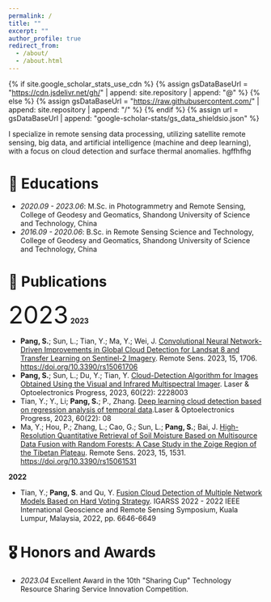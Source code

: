 ```yaml
---
permalink: /
title: ""
excerpt: ""
author_profile: true
redirect_from: 
  - /about/
  - /about.html
---
```


{% if site.google_scholar_stats_use_cdn %}
{% assign gsDataBaseUrl = "https://cdn.jsdelivr.net/gh/" | append: site.repository | append: "@" %}
{% else %}
{% assign gsDataBaseUrl = "https://raw.githubusercontent.com/" | append: site.repository | append: "/" %}
{% endif %}
{% assign url = gsDataBaseUrl | append: "google-scholar-stats/gs_data_shieldsio.json" %}

<span class='anchor' id='about-me'></span>

I specialize in remote sensing data processing, utilizing satellite remote sensing, big data, and artificial intelligence (machine and deep learning), with a focus on cloud detection and surface thermal anomalies. 
hgffhfhg

# 📖 Educations
- *2020.09 - 2023.06*: M.Sc. in Photogrammetry and Remote Sensing, College of Geodesy and Geomatics, Shandong University of Science and Technology, China
- *2016.09 - 2020.06*: B.Sc. in Remote Sensing Science and Technology, College of Geodesy and Geomatics, Shandong University of Science and Technology, China

# 📝 Publications 

<font size=15>2023</font>
**2023**
-  **Pang, S.**; Sun, L.; Tian, Y.; Ma, Y.; Wei, J. [Convolutional Neural Network-Driven Improvements in Global Cloud Detection for Landsat 8 and Transfer Learning on Sentinel-2 Imagery](https://www.mdpi.com/2072-4292/15/6/1706). Remote Sens. 2023, 15, 1706. https://doi.org/10.3390/rs15061706
-  **Pang, S.**; Sun, L.; Du, Y.; Tian, Y. [Cloud-Detection Algorithm for Images Obtained Using the Visual and Infrared Multispectral Imager](https://www.opticsjournal.net/Articles/OJde0a253a931be274/FullText). Laser & Optoelectronics Progress, 2023, 60(22): 2228003
-  Tian, Y.; Y., Li; **Pang, S.**; P., Zhang. [Deep learning cloud detection based on regression analysis of temporal data](https://www.opticsjournal.net/Articles/L223399/EarlyPosting).Laser & Optoelectronics Progress, 2023, 60(22): 08
-  Ma, Y.; Hou, P.; Zhang, L.; Cao, G.; Sun, L.; **Pang, S.**; Bai, J. [High-Resolution Quantitative Retrieval of Soil Moisture Based on Multisource Data Fusion with Random Forests: A Case Study in the Zoige Region of the Tibetan Plateau](https://www.mdpi.com/2072-4292/15/6/1531). Remote Sens. 2023, 15, 1531. https://doi.org/10.3390/rs15061531

**2022**
- Tian, Y.; **Pang, S**. and Qu, Y. [Fusion Cloud Detection of Multiple Network Models Based on Hard Voting Strategy](https://ieeexplore.ieee.org/document/9883485). IGARSS 2022 - 2022 IEEE International Geoscience and Remote Sensing Symposium, Kuala Lumpur, Malaysia, 2022, pp. 6646-6649

# 🎖 Honors and Awards
- *2023.04* Excellent Award in the 10th "Sharing Cup" Technology Resource Sharing Service Innovation Competition. 


